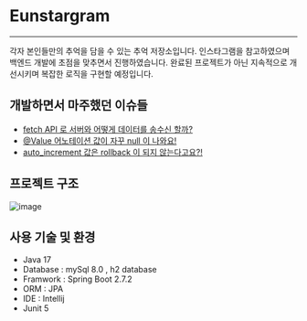 # Eunstargram
---
각자 본인들만의 추억을 담을 수 있는 추억 저장소입니다.
인스타그램을 참고하였으며 백엔드 개발에 초점을 맞추면서 진행하였습니다.
완료된 프로젝트가 아닌 지속적으로 개선시키며 복잡한 로직을 구현할 예정입니다.

개발하면서 마주했던 이슈들
---
- [fetch API 로 서버와 어떻게 데이터를 송수신 할까?](https://boomrabbit.tistory.com/245)
- [@Value 어노테이션 값이 자꾸 null 이 나와요!](https://boomrabbit.tistory.com/247)
- [auto_increment 값은 rollback 이 되지 않는다고요?!](https://boomrabbit.tistory.com/246)

프로젝트 구조
---
![image](https://user-images.githubusercontent.com/55746374/233839181-33f83291-8963-47e0-962d-65ed36a7d804.png)

사용 기술 및 환경
---
- Java 17
- Database : mySql 8.0 , h2 database
- Framwork : Spring Boot 2.7.2
- ORM : JPA
- IDE : Intellij
- Junit 5
